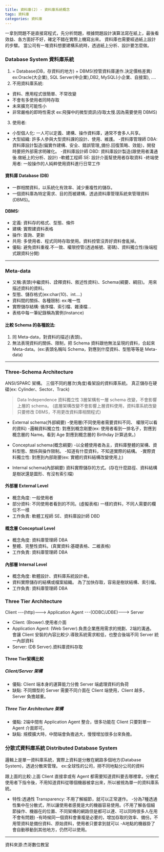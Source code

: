 ```yaml
---
title: 資料庫(2) - 資料庫系統概念
tags: 資料庫
categories: 資料庫
---
```

一拿到問題不是直接寫程式，先分析問題，根據問題設計演算法寫在紙上，最後看效益、各方面好不好，確定不錯在實際上機寫出來。
資料庫也需要經過紙上設計的步驟。
當公司有一堆資料想要建構系統時，透過紙上分析、設計要怎麼做。
<!--more-->

### Database System 資料庫系統 
1. = Database(DB，存資料的地方) + DBMS(控管資料庫運作.決定價格差異)
ex:Oracle(大企業), SQL Server(中企業),DB2, MySQL(小企業、自接案), ....
2. 不用資料庫系統:
  - 資料、應用程式很簡單、不常改變
  - 不會有多使用者同時存取
  - 未來擴充可能性小
  - 非常嚴格的即時性需求 ex:飛彈中的微型資訊(存取太慢.因為需要使用 DBMS)
3. 使用者:
  - 小型個人化: 一人可以定義、建構、操作資料庫，通常不會多人共享。
  - 大型組織: 許多人參與大型資料課的設計、使用、維護。
  -資料庫管理師 DBA: 資料庫設計製造(偏實作建構、安全、錯誤管理_備份.回復策略、效能)，開發時要把外部需求明確化。
  -資料庫設計師 DBD: 資料庫設計製造(跟使用者溝通後.做紙上的分析、設計)
  -軟體工程師 SE: 設計介面幫使用者存取資料
  -終端使用者: 一般操作的人純粹使用資料進行日常工作

#### 資料庫 Database (DB)
- 一群相關資料，以系統化有效率、減少重複性的儲存。
- 一個資料庫為特定需求、目的而被建構，透過資料庫管理系統來管理資料(DBMS)。

#### DBMS:
- 定義: 資料存的格式、型態、條件
- 建構: 實際建資料表格
- 操作: 查詢、更新
- 共用: 多使用者、程式同時存取使用。資料控管沒弄好資料會亂掉。
- 優點: 避免資料重複.不一致、權限控管(透過帳號、密碼)、資料獨立性(後端程式跟資料分開)

-------------------------------------------------------------------
### Meta-data 
- 又稱:表頭(中繼資料、詮釋資料、敘述性資料)、Schema(綱要、綱目)。
用來描述資料的資料。
- 型態、儲存格式(ex:char(10)、int....)
- 資料間的關係、各種限制: ex:唯一性
- 實際儲存結構: 循序檔、索引檔、雜湊檔...
- 表格中每一筆紀錄稱為實例(Instance)


#### 比較 Schema 的各種說法:
1. 同 Meta-data，對資料的描述(表頭)。
2. 無法表現資料的關係、限制，把 Schema 資料跟他無法呈現的資料，合起來 Meta-data。(ex:表頭名稱叫 Schema，對應到什麼資料、型態等等是 Meta-data)

-------------------------------------------------------
<!-- 
https://www.youtube.com/watch?v=jrDdyXDPJes&list=PLpbuzGqDFzkjVESK1m9zElyCER2xCiHU-&index=9
資料庫系統概論

這邊有圖輔助比較好理解
 -->
### Three-Schema Architecture
ANSI/SPARC 架構。
三個不同的層次(角度)看架設的資料庫系統。
真正儲存在硬碟(ex: Cylinder、Sector、Track)

> Data Independence 資料獨立性
> 3層架構有一層 schema 改變，不會影響上層的 schema。
> (底層架構改變不會影響上層資料使用，資料庫系統改變只要修改 DBMS，不用更改資料庫相關程式)

- External schema(外部綱要)
-使用層(不同使用者需要資料不同、 權限可以看的資料)
-邏輯資料獨立性: 對應到概念剛要(ex: 使用者看到一排名子，對應到概念層的 Name。看到 Age 對應到概念層的 Birthday 計算過來。)

- Conceptual schema(概念綱要)
-以全體使用者為主，資料庫整體的架構、資料型態、關係與操作限制。
-知道有什麼資料，不知道實際的結構。
-實際資料獨立性: 對應到內部剛要(ex: 實體的資料結構改變使用上)

- Internal schema(內部綱要)
資料實際儲存的方式。(存在什麼路徑、資料結構是樹狀還是圖形、有沒有索引檔)

#### 外部層 External Level
- 概念角度: 一般使用者
- 部分資料: 不同使用者看到的不同。(虛擬表格)
一樣的資料，不同人需要的欄位不一樣
- 工作負責: 軟體工程師 SE、資料庫設計師 DBD

#### 概念層 Conceptual Level
- 概念角度: 資料庫管理師 DBA
- 整體、完整性資料。(真實資料:基礎表格、二維表格)
- 工作負責: 資料庫管理師 DBA

#### 內部層 Internal Level
- 概念角度: 軟體設計、資料庫系統設計者。
- 資料實際儲存的結構或檔案組織。
為了加快存取，容易是樹狀結構、索引檔。
- 工作負責: 資料庫管理師 DBA

### Three Tier Architecture
Client ---(http)---> Application Agent ---(ODBC/JDBE)---> Server

- Client: (Brower).使用者介面
- Application Agent: (Web Server).負責企業應用需求的規劃、2端的溝通。
會讓 Client 安裝的內容比較少.導致系統需求較低，也整合後端不同 Server 統一內部資料
- Server: (DB Server).資料庫資料存取

#### Three Tier架構比較
##### Client/Server 架構
- 優點: Client 端本身的運算能力分擔 Server 端處理資料的負荷
- 缺點: 不同類型的 Server 需要不同介面在 Client 端使用，Client 越多，Server 負擔越重。

##### Three Tier Architecture 架構
- 優點: 2端中間有 Application Agent 整合，很多功能在 Client 只要對單一 Agent 介面即可。
- 缺點: 規模擴大時，中間端會負擔過大，慢慢增加很多台來負擔。

### 分散式資料庫系統 Distributed Database System
邏輯上是單一資料庫系統，實際上資料是分散在網路多個地方(Database System)，透過分散來管理。
ex:全球性的公司，撈不同地點分公司的資料

跟上面的比較:上面 Client 直接拿或有 Agent 都需要知道資料要去哪裡拿。分散式使用者下指令後，不用知道資料從哪個機器被拿出來，所以被視為單一的資料庫系統。

- 特性:透通性 Transparency: 不用了解細節，就可以正常運作。
  -分為7種透通性集中在分散式，所以讓使用者感覺是大的機器容易使用。(不用了解各個細節操作、機器在的位置、不同架構的網路但是都可以連、可以同時很多人在用不會有問題)
  -有時候同一個資料會重複是必要的，增加存取的效率、備份。不用管資料是備份資料、原始資料，使用者只要拿到就可以
  -A地點的機器掛了會自動移動到其他地方，仍然可以使用。

-------------------------------------------------------
資料來源:杰哥數位教室